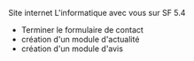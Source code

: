Site internet L'informatique avec vous sur SF 5.4
- Terminer le formulaire de contact
- création d'un module d'actualité
- création d'un module d'avis
 
